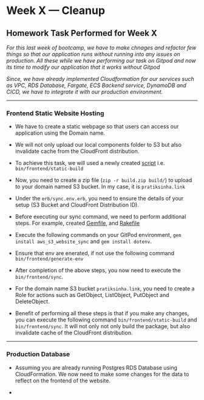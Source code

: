 # Week X — Cleanup

## Homework Task Performed for Week X

_For this last week of bootcamp, we have to make chnages and refactor few things so that our application runs without running into any issues on production. All these while we have performing our task on Gitpod and now its time to modify our application that it works without Gitpod_

_Since, we have already implemented Cloudformation for our services such as VPC, RDS Database, Fargate, ECS Backend service, DynamoDB and CICD, we have to integrate it with our production environment._ 


** **



### Frontend Static Website Hosting

- We have to create a static webpage so that users can access our application using the Domain name. 

- We will not only upload our local components folder to S3 but also invalidate cache from the CloudFront distribution.

- To achieve this task, we will used a newly created [script](https://github.com/pratiksinha-kol/aws-bootcamp-cruddur-2023/blob/main/bin/frontend/static-build) i.e. `bin/frontend/static-build` 

- Now, you need to create a zip file (`zip -r build.zip build/`) to upload to your domain named S3 bucket. In my case, it is `pratiksinha.link`

- Under the `erb/sync.env.erb`, you need to ensure the details of your setup (S3 Bucket and CloudFront Distribution ID). 

- Before executing our sync command, we need to perform additional steps. For example, created [Gemfile](https://github.com/pratiksinha-kol/aws-bootcamp-cruddur-2023/blob/main/Gemfile), and [Rakefile](https://github.com/pratiksinha-kol/aws-bootcamp-cruddur-2023/blob/main/Rakefile) 

- Execute the following commands on your GitPod environment, `gem install aws_s3_website_sync` and `gem install dotenv`.

- Ensure that env are enerated, if not use the following command `bin/frontend/generate-env`

- After completion of the above steps, you now need to execute the `bin/frontend/sync`. 

- For the domain name S3 bucket `pratiksinha.link`, you need to create a Role for actions such as GetObject, ListObject, PutObject and DeleteObject.

- Benefit of performing all these steps is that if you make any changes, you can execute the following command `bin/frontend/static-build` and `bin/frontend/sync`. It will not only not only build the package, but also invalidate cache of the CloudFront distribution. 


** ** 



### Production Database

- Assuming you are already running Postgres RDS Database using CloudFormation. We now need to make some changes for the data to reflect on the frontend of the website.

-
